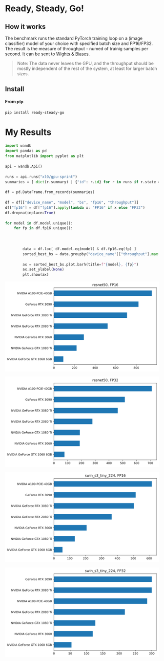 Ready, Steady, Go!
================

<!-- WARNING: THIS FILE WAS AUTOGENERATED! DO NOT EDIT! -->

## How it works

The benchmark runs the standard PyTorch training loop on a (image
classifier) model of your choice with specified batch size and
FP16/FP32. The result is the measure of throughput - numed of trainig
samples per second. It can be sent to [Wights &
Biases](https://wandb.ai/xl0/ready-steady-go).

> Note: The data never leaves the GPU, and the throughput should be
> mostly independent of the rest of the system, at least for larger
> batch sizes.

## Install

#### From `pip`

``` sh
pip install ready-steady-go
```

# My Results

``` python
import wandb
import pandas as pd
from matplotlib import pyplot as plt

api = wandb.Api()

runs = api.runs("xl0/gpu-sprint")
summaries = [ dict(r.summary) | {"id": r.id} for r in runs if r.state == "finished"]

df = pd.DataFrame.from_records(summaries)

df = df[["device_name", "model", "bs", "fp16", "throughput"]]
df["fp16"] = df["fp16"].apply(lambda x: "FP16" if x else "FP32")
df.dropna(inplace=True)

for model in df.model.unique():
    for fp in df.fp16.unique():

        

        data = df.loc[ df.model.eq(model) & df.fp16.eq(fp) ]
        sorted_best_bs = data.groupby("device_name")["throughput"].max().sort_values()
    
        ax = sorted_best_bs.plot.barh(title=f"{model}, {fp}")
        ax.set_ylabel(None)
        plt.show(ax)
```

![](index_files/figure-gfm/cell-2-output-1.svg)

![](index_files/figure-gfm/cell-2-output-2.svg)

![](index_files/figure-gfm/cell-2-output-3.svg)

![](index_files/figure-gfm/cell-2-output-4.svg)
